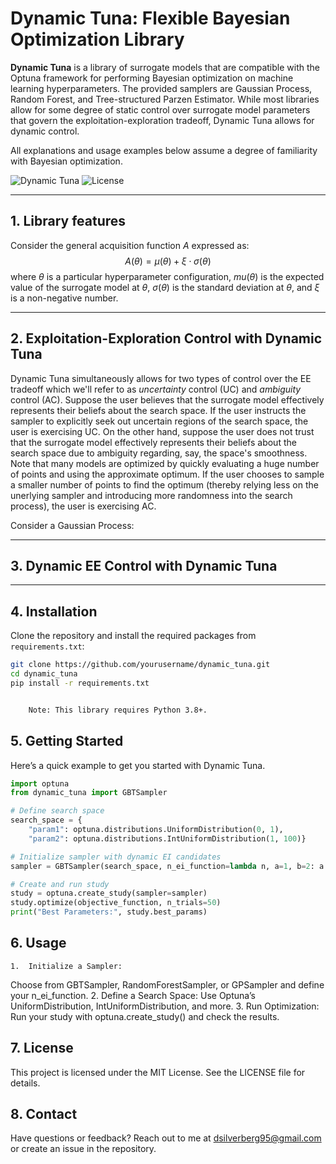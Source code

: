 # Dynamic Tuna: Flexible Bayesian Optimization Library

**Dynamic Tuna** is a library of surrogate models that are compatible with the Optuna framework for performing Bayesian optimization on machine learning hyperparameters. The provided samplers are Gaussian Process, Random Forest, and Tree-structured Parzen Estimator. While most libraries allow for some degree of static control over surrogate model parameters that govern the exploitation-exploration tradeoff, Dynamic Tuna allows for dynamic control.

All explanations and usage examples below assume a degree of familiarity with Bayesian optimization.

![Dynamic Tuna](https://img.shields.io/badge/bayesian-optimization-blue.svg) ![License](https://img.shields.io/badge/license-MIT-green)

---

## 1.  Library features

Consider the general acquisition function $A$ expressed as: $$A(\theta) = \mu(\theta) + \xi\cdot\sigma(\theta)$$ where $\theta$ is a particular hyperparameter configuration, $mu(\theta)$ is the expected value of the surrogate model at $\theta$, $\sigma(\theta)$ is the standard deviation at $\theta$, and $\xi$ is a non-negative number.

---

## 2.  Exploitation-Exploration Control with Dynamic Tuna

Dynamic Tuna simultaneously allows for two types of control over the EE tradeoff which we'll refer to as *uncertainty* control (UC) and *ambiguity* control (AC). Suppose the user believes that the surrogate model effectively represents their beliefs about the search space. If the user instructs the sampler to explicitly seek out uncertain regions of the search space, the user is exercising UC. On the other hand, suppose the user does not trust that the surrogate model effectively represents their beliefs about the search space due to ambiguity regarding, say, the space's smoothness. Note that many models are optimized by quickly evaluating a huge number of points and using the approximate optimum. If the user chooses to sample a smaller number of points to find the optimum (thereby relying less on the unerlying sampler and introducing more randomness into the search process), the user is exercising AC. 

Consider a Gaussian Process:

---

## 3.  Dynamic EE Control with Dynamic Tuna


---

## 4.  Installation

Clone the repository and install the required packages from `requirements.txt`:

```bash
git clone https://github.com/yourusername/dynamic_tuna.git
cd dynamic_tuna
pip install -r requirements.txt


	Note: This library requires Python 3.8+.
```
## 5.  Getting Started
Here’s a quick example to get you started with Dynamic Tuna.

```python
import optuna
from dynamic_tuna import GBTSampler

# Define search space
search_space = {
    "param1": optuna.distributions.UniformDistribution(0, 1),
    "param2": optuna.distributions.IntUniformDistribution(1, 100)}

# Initialize sampler with dynamic EI candidates
sampler = GBTSampler(search_space, n_ei_function=lambda n, a=1, b=2: a * n + b)

# Create and run study
study = optuna.create_study(sampler=sampler)
study.optimize(objective_function, n_trials=50)
print("Best Parameters:", study.best_params)
```
## 6.  Usage

	1.	Initialize a Sampler:
Choose from GBTSampler, RandomForestSampler, or GPSampler and define your n_ei_function.
	2.	Define a Search Space:
Use Optuna’s UniformDistribution, IntUniformDistribution, and more.
	3.	Run Optimization:
Run your study with optuna.create_study() and check the results.

## 7.  License

This project is licensed under the MIT License. See the LICENSE file for details.

## 8.  Contact

Have questions or feedback? Reach out to me at dsilverberg95@gmail.com or create an issue in the repository.

